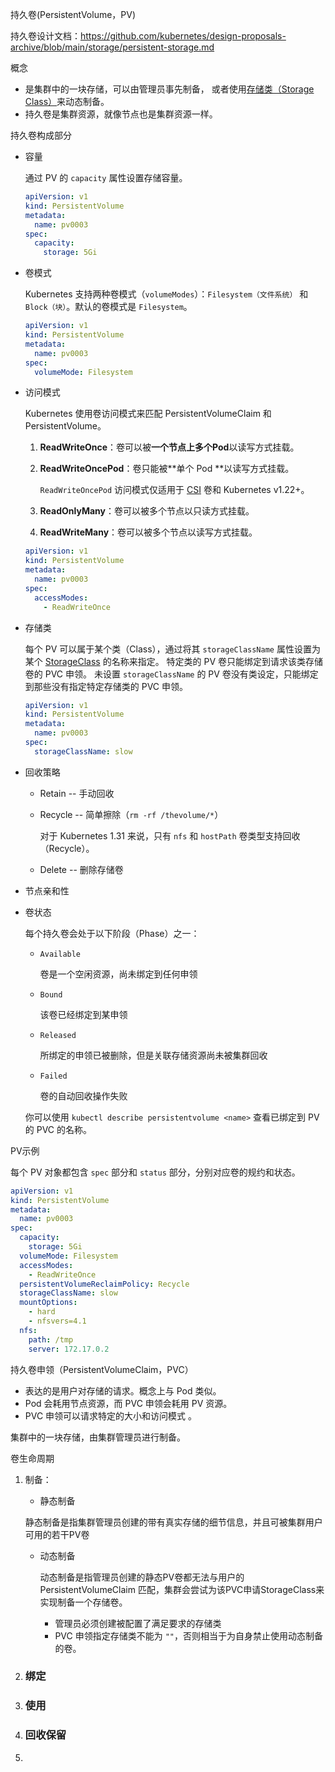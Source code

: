 持久卷(PersistentVolume，PV)

持久卷设计文档：https://github.com/kubernetes/design-proposals-archive/blob/main/storage/persistent-storage.md

概念

- 是集群中的一块存储，可以由管理员事先制备， 或者使用[存储类（Storage Class）](https://kubernetes.io/zh-cn/docs/concepts/storage/storage-classes/)来动态制备。
- 持久卷是集群资源，就像节点也是集群资源一样。

持久卷构成部分

- 容量

  通过 PV 的 `capacity` 属性设置存储容量。

  ```yaml
  apiVersion: v1
  kind: PersistentVolume
  metadata:
    name: pv0003
  spec:
    capacity:
      storage: 5Gi
  ```

- 卷模式

  Kubernetes 支持两种卷模式（`volumeModes`）：`Filesystem（文件系统）` 和 `Block（块）`。默认的卷模式是 `Filesystem`。

  ```yaml
  apiVersion: v1
  kind: PersistentVolume
  metadata:
    name: pv0003
  spec:
    volumeMode: Filesystem
  ```

  

- 访问模式

  Kubernetes 使用卷访问模式来匹配 PersistentVolumeClaim 和 PersistentVolume。

  1. **ReadWriteOnce**：卷可以被**一个节点上多个Pod**以读写方式挂载。

  2. **ReadWriteOncePod**：卷只能被**单个 Pod **以读写方式挂载。

     `ReadWriteOncePod` 访问模式仅适用于 [CSI](https://kubernetes.io/zh-cn/docs/concepts/storage/volumes/#csi) 卷和 Kubernetes v1.22+。

  3. **ReadOnlyMany**：卷可以被多个节点以只读方式挂载。

  4. **ReadWriteMany**：卷可以被多个节点以读写方式挂载。

  ```yaml
  apiVersion: v1
  kind: PersistentVolume
  metadata:
    name: pv0003
  spec:
    accessModes:
      - ReadWriteOnce
  ```

  

- 存储类

  每个 PV 可以属于某个类（Class），通过将其 `storageClassName` 属性设置为某个 [StorageClass](https://kubernetes.io/zh-cn/docs/concepts/storage/storage-classes/) 的名称来指定。 特定类的 PV 卷只能绑定到请求该类存储卷的 PVC 申领。 未设置 `storageClassName` 的 PV 卷没有类设定，只能绑定到那些没有指定特定存储类的 PVC 申领。

  ```yaml
  apiVersion: v1
  kind: PersistentVolume
  metadata:
    name: pv0003
  spec:
    storageClassName: slow
  ```

  

- 回收策略

  - Retain -- 手动回收

  - Recycle -- 简单擦除（`rm -rf /thevolume/*`）

    对于 Kubernetes 1.31 来说，只有 `nfs` 和 `hostPath` 卷类型支持回收（Recycle）。

  - Delete -- 删除存储卷

- 节点亲和性

- 卷状态

  每个持久卷会处于以下阶段（Phase）之一：

  - `Available`

    卷是一个空闲资源，尚未绑定到任何申领

  - `Bound`

    该卷已经绑定到某申领

  - `Released`

    所绑定的申领已被删除，但是关联存储资源尚未被集群回收

  - `Failed`

    卷的自动回收操作失败

  你可以使用 `kubectl describe persistentvolume <name>` 查看已绑定到 PV 的 PVC 的名称。

  

PV示例

每个 PV 对象都包含 `spec` 部分和 `status` 部分，分别对应卷的规约和状态。

```yaml
apiVersion: v1
kind: PersistentVolume
metadata:
  name: pv0003
spec:
  capacity:
    storage: 5Gi
  volumeMode: Filesystem
  accessModes:
    - ReadWriteOnce
  persistentVolumeReclaimPolicy: Recycle
  storageClassName: slow
  mountOptions:
    - hard
    - nfsvers=4.1
  nfs:
    path: /tmp
    server: 172.17.0.2
```



持久卷申领（PersistentVolumeClaim，PVC）

- 表达的是用户对存储的请求。概念上与 Pod 类似。
-  Pod 会耗用节点资源，而 PVC 申领会耗用 PV 资源。
-  PVC 申领可以请求特定的大小和访问模式 。

集群中的一块存储，由集群管理员进行制备。

卷生命周期

1. 制备：

   - 静态制备

   静态制备是指集群管理员创建的带有真实存储的细节信息，并且可被集群用户可用的若干PV卷

   - 动态制备

     动态制备是指管理员创建的静态PV卷都无法与用户的 PersistentVolumeClaim 匹配，集群会尝试为该PVC申请StorageClass来实现制备一个存储卷。

     - 管理员必须创建被配置了满足要求的存储类
     - PVC 申领指定存储类不能为 `""`，否则相当于为自身禁止使用动态制备的卷。

2. ### 绑定

3. ### 使用

4. ### 回收保留

5. 













